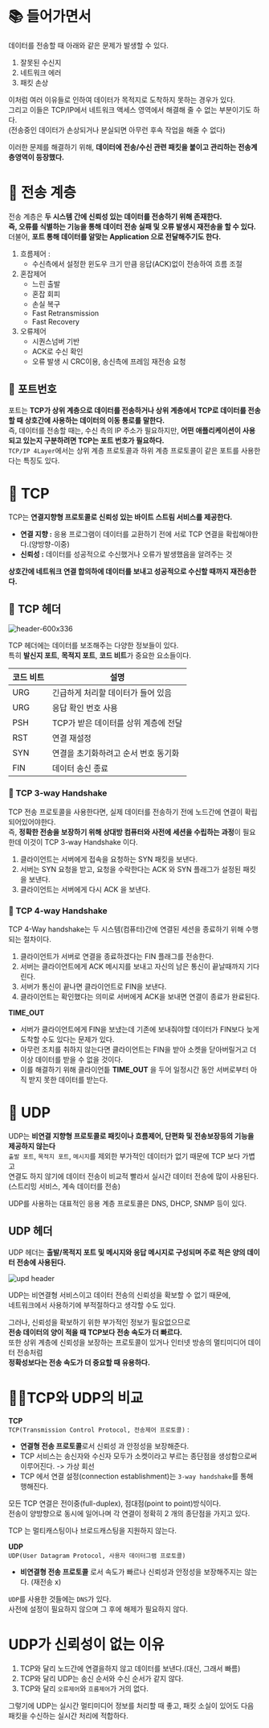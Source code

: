# 📚 들어가면서    

데이터를 전송할 때 아래와 같은 문제가 발생할 수 있다.  

1. 잘못된 수신지  
2. 네트워크 에러 
3. 패킷 손상 
     
이처럼 여러 이유들로 인하여 데이터가 목적지로 도착하지 못하는 경우가 있다.             
그리고 이들은 TCP/IP에서 네트워크 액세스 영역에서 해결해 줄 수 없는 부분이기도 하다.           
(전송중인 데이터가 손상되거나 분실되면 아무런 후속 작업을 해줄 수 없다)       
      
이러한 문제를 해결하기 위해, **데이터에 전송/수신 관련 패킷을 붙이고 관리하는 전송계층영역이 등장했다.**         
       
# 📕 전송 계층       
      
전송 계층은 **두 시스템 간에 신뢰성 있는 데이터를 전송하기 위해 존재한다.**          
**즉, 오류를 식별하는 기능을 통해 데이터 전송 실패 및 오류 발생시 재전송을 할 수 있다.**                   
더불어, **포트 통해 데이터를 알맞는 Application 으로 전달해주기도 한다.**       
 
1. 흐름제어 : 
    * 수신측에서 설정한 윈도우 크기 만큼 응답(ACK)없이 전송하여 흐름 조절
2. 혼잡제어 
    * 느린 출발
    * 혼잡 회피
    * 손실 복구
    * Fast Retransmission
    * Fast Recovery 
3. 오류제어 
    * 시퀀스넘버 기반
    * ACK로 수신 확인
    * 오류 발생 시 CRC이용, 송신측에 프레임 재전송 요청

## 📖 포트번호    
포트는 **TCP가 상위 계층으로 데이터를 전송하거나 상위 계층에서 TCP로 데이터를 전송할 때 상호간에 사용하는 데이터의 이동 통로를 말한다.**        
즉, 데이터를 전송할 때는, 수신 측의 IP 주소가 필요하지만, **어떤 애플리케이션이 사용되고 있는지 구분하려면 TCP는 포트 번호가 필요하다.**    
`TCP/IP 4Layer`에서는 상위 계층 프로토콜과 하위 계층 프로토콜이 같은 포트를 사용한다는 특징도 있다.   

# 📗 TCP
TCP는 **연결지향형 프로토콜로 신뢰성 있는 바이트 스트림 서비스를 제공한다.**       
  
* **연결 지향 :** 응용 프로그램이 데이터를 교환하기 전에 서로 TCP 연결을 확립해야한다.(양방향-이중)            
* **신뢰성 :** 데이터를 성공적으로 수신했거나 오류가 발생했음을 알려주는 것       
      
**상호간에 네트워크 연결 합의하에 데이터를 보내고 성공적으로 수신할 때까지 재전송한다.**          
  
## 📖 TCP 헤더      
       
![header-600x336](https://user-images.githubusercontent.com/50267433/146669497-6c2a79bd-7be8-4438-b78b-c1c49c584362.jpeg)   
         
TCP 헤더에는 데이터를 보조해주는 다양한 정보들이 있다.                 
특히 **발신지 포트**, **목적지 포트**, **코드 비트**가 중요한 요소들이다.        
        
|코드 비트|설명|      
|--------|----|  
|URG|긴급하게 처리할 데이터가 들어 있음|   
|URG|응답 확인 번호 사용|    
|PSH|TCP가 받은 데이터를 상위 계층에 전달|    
|RST|연결 재설정|    
|SYN|연결을 초기화하려고 순서 번호 동기화|     
|FIN|데이터 송신 종료|        
  

### 📄 TCP 3-way Handshake    
  
TCP 전송 프로토콜을 사용한다면, 실제 데이터를 전송하기 전에 노드간에 연결이 확립 되어있어야한다.      
즉, **정확한 전송을 보장하기 위해 상대방 컴퓨터와 사전에 세션을 수립하는 과정**이 필요한데 이것이 TCP 3-way Handshake 이다.  

1. 클라이언트는 서버에게 접속을 요청하는 SYN 패킷을 보낸다.
2. 서버는 SYN 요청을 받고, 요청을 수락한다는 ACK 와 SYN 플래그가 설정된 패킷을 보낸다.
3. 클라이언트는 서버에게 다시 ACK 을 보낸다.

    
### 📄 TCP 4-way Handshake    
TCP 4-Way handshake는 두 시스템(컴퓨터)간에 연결된 세션을 종료하기 위해 수행되는 절차이다.               
      
1. 클라이언트가 서버로 연결을 종료하겠다는 FIN 플래그를 전송한다.
2. 서버는 클라이언트에게 ACK 메시지를 보내고 자신의 남은 통신이 끝날때까지 기다린다.
3. 서버가 통신이 끝나면 클라이언트로 FIN을 보낸다.
4. 클라이언트는 확인했다는 의미로 서버에게 ACK을 보내면 연결이 종료가 완료된다.
     
**TIME_OUT**    
* 서버가 클라이언트에게 FIN을 보냈는데 기존에 보내줘야할 데이터가 FIN보다 늦게 도착할 수도 있다는 문제가 있다.           
* 아무런 조치를 취하지 않는다면 클라이언트는 FIN을 받아 소켓을 닫아버릴거고 더이상 데이터를 받을 수 없을 것이다.         
* 이를 해결하기 위해 클라이언틑 **TIME_OUT** 을 두어 일정시간 동안 서버로부터 아직 받지 못한 데이터를 받는다.       
   
# 📘 UDP
UDP는 **비연결 지향형 프로토콜로 패킷이나 흐름제어, 단편화 및 전송보장등의 기능을 제공하지 않는다**             
`출발 포트`, `목적지 포트`, `메시지`를 제외한 부가적인 데이터가 없기 때문에 TCP 보다 가볍고    
연결도 하지 않기에 데이터 전송이 비교적 빨라서 실시간 데이터 전송에 많이 사용된다.(스트리밍 서비스, 계속 데이터를 전송)     
    
UDP를 사용하는 대표적인 응용 계층 프로토콜은 DNS, DHCP, SNMP 등이 있다.       
    
## UDP 헤더 

UDP 헤더는 **출발/목적지 포트 및 메시지와 응답 메시지로 구성되며 주로 적은 양의 데이터 전송에 사용된다.**   
       
         
![upd header](https://user-images.githubusercontent.com/50267433/106352114-09d72800-6324-11eb-90fc-bd769db80f74.PNG)     
    
UDP는 비연결형 서비스이고 데이터 전송의 신뢰성을 확보할 수 없기 때문에,       
네트워크에서 사용하기에 부적절하다고 생각할 수도 있다.          
    
그러나, 신뢰성을 확보하기 위한 부가적인 정보가 필요없으므로      
**전송 데이터의 양이 적을 때 TCP보다 전송 속도가 더 빠르다.**        
또한 상위 계층에 신뢰성을 보장하는 프로토콜이 있거나 인터넷 방송의 멀티미디어 데이터 전송처럼      
**정확성보다는 전송 속도가 더 중요할 때 유용하다.**          

# 🤜🤛TCP와 UDP의 비교
**TCP**   
`TCP(Transmission Control Protocol, 전송제어 프로토콜)` :   
* **연결형 전송 프로토콜**로서 신뢰성 과 안정성을 보장해준다.     
* TCP 서비스는 송신자와 수신자 모두가 소켓이라고 부르는 종단점을 생성함으로써 이루어진다. -> 가상 회선      
* TCP 에서 연결 설정(connection establishment)는 `3-way handshake`를 통해 행해진다.     
     
모든 TCP 연결은 전이중(full-duplex), 점대점(point to point)방식이다.           
전송이 양방향으로 동시에 일어나며 각 연결이 정확히 2 개의 종단점을 가지고 있다.                  
    
TCP 는 멀티캐스팅이나 브로드캐스팅을 지원하지 않는다.         
    
**UDP**     
`UDP(User Datagram Protocol, 사용자 데이터그램 프로토콜)`       
* **비연결형 전송 프로토콜** 로서 속도가 빠르나 신뢰성과 안정성을 보장해주지는 않는다. (재전송 x)       
  
`UDP`를 사용한 것들에는 `DNS`가 있다.        
사전에 설정이 필요하지 않으며 그 후에 해제가 필요하지 않다.       

# UDP가 신뢰성이 없는 이유 

1. TCP와 달리 노드간에 연결을하지 않고 데이터를 보낸다.(대신, 그래서 빠름)      
2. TCP와 달리 UDP는 송신 순서와 수신 순서가 같지 않다.    
3. TCP와 달리 `오류제어`와 `흐름제어`가 거의 없다.          
     
그렇기에 UDP는 실시간 멀티미디어 정보를 처리할 때 좋고, 패킷 소실이 있어도 다음 패킷을 수신하는 실시간 처리에 적합하다.         
